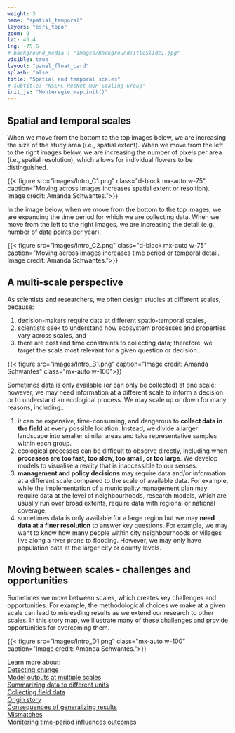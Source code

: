 ```yaml
---
weight: 3
name: "spatial_temporal"
layers: "esri_topo"
zoom: 9
lat: 45.4
lng: -75.6
# background_media : "images/BackgroundTitleSlide1.jpg" 
visible: true
layout: "panel_float_card"
splash: false
title: "Spatial and temporal scales"
# subtitle: "NSERC ResNet HQP Scaling Group"
init_js: "Monteregie_map.init()"
---
```


## Spatial and temporal scales

When we move from the bottom to the top images below, we are increasing the size of the study area (i.e., spatial extent). When we move from the left to the right images below, we are increasing the number of pixels per area (i.e., spatial resolution), which allows for individual flowers to be distinguished.

{{< figure src="images/Intro_C1.png" class="d-block mx-auto w-75" caption="Moving across images increases spatial extent or resoltion). Image credit: Amanda Schwantes.">}}
<!--- Justify middle, no text on sides -->

In the image below, when we move from the bottom to the top images, we are expanding the time period for which we are collecting data. When we move from the left to the right images, we are increasing the detail (e.g., number of data points per year).

{{< figure src="images/Intro_C2.png" class="d-block mx-auto w-75" caption="Moving across images increases time period or temporal detail. Image credit: Amanda Schwantes.">}}
<!--- Justify middle, no text on sides -->


## A multi-scale perspective

As scientists and researchers, we often design studies at different scales, because:

1. decision-makers require data at different spatio-temporal scales,  
2. scientists seek to understand how ecosystem processes and properties vary across scales, and  
3. there are cost and time constraints to collecting data; therefore, we target the scale most relevant for a given question or decision.

<!-- ![fig4](images/Intro_B1.png "Image credit: Amanda Schwantes") -->
<!-- {center="TRUE" width="100%"} -->
{{< figure src="images/Intro_B1.png" caption="Image credit: Amanda Schwantes" class="mx-auto w-100">}}
<!--- Justify middle, no text on sides --->

<!---[Add story map and scatter graphs of the scales at which we work] --->


Sometimes data is only available (or can only be collected) at one scale; however, we may need information at a different scale to inform a decision or to understand an ecological process. We may scale up or down for many reasons, including…

1. it can be expensive, time-consuming, and dangerous to **collect data in the field** at every possible location. Instead, we divide a larger landscape into smaller similar areas and take representative samples within each group.  
2. ecological processes can be difficult to observe directly, including when **processes are too fast, too slow, too small, or too large**. We develop models to visualise a reality that is inaccessible to our senses.  
3. **management and policy decisions** may require data and/or information at a different scale compared to the scale of available data. For example, while the implementation of a municipality management plan may require data at the level of neighbourhoods, research models, which are usually run over broad extents, require data with regional or national coverage.  
4. sometimes data is only available for a large region but we may **need data at a finer resolution** to answer key questions. For example, we may want to know how many people within city neighbourhoods or villages live along a river prone to flooding. However, we may only have population data at the larger city or county levels.


## Moving between scales \- challenges and opportunities

Sometimes we move between scales, which creates key challenges and opportunities. For example, the methodological choices we make at a given scale can lead to misleading results as we extend our research to other scales. In this story map, we illustrate many of these challenges and provide opportunities for overcoming them.

<div class="clearfix"></div>

{{< figure src="images/Intro_D1.png" class="mx-auto w-100" caption="Image credit: Amanda Schwantes.">}}

Learn more about:   
[Detecting change](http://story.xylemgeo.com/story/scaling/challenge\_2a/)  
[Model outputs at multiple scales](http://story.xylemgeo.com/story/scaling/challenge\_5/)  
[Summarizing data to different units](http://story.xylemgeo.com/story/scaling/challenge\_2b/)  
[Collecting field data](http://story.xylemgeo.com/story/scaling/challenge\_1/)  
[Origin story](http://story.xylemgeo.com/story/scaling/challenge\_4/)   
[Consequences of generalizing results](http://story.xylemgeo.com/story/scaling/challenge\_2c/)   
[Mismatches](http://story.xylemgeo.com/story/scaling/challenge\_3/)   
[Monitoring time-period influences outcomes](http://story.xylemgeo.com/story/scaling/challenge\_2d/) 



<!-- 
#### To learn more about each challenge, click on the title below:
{.text-center} -->

<!---[Add in finalized list of challenges: Matches what’s described in dropdown menu] --->







